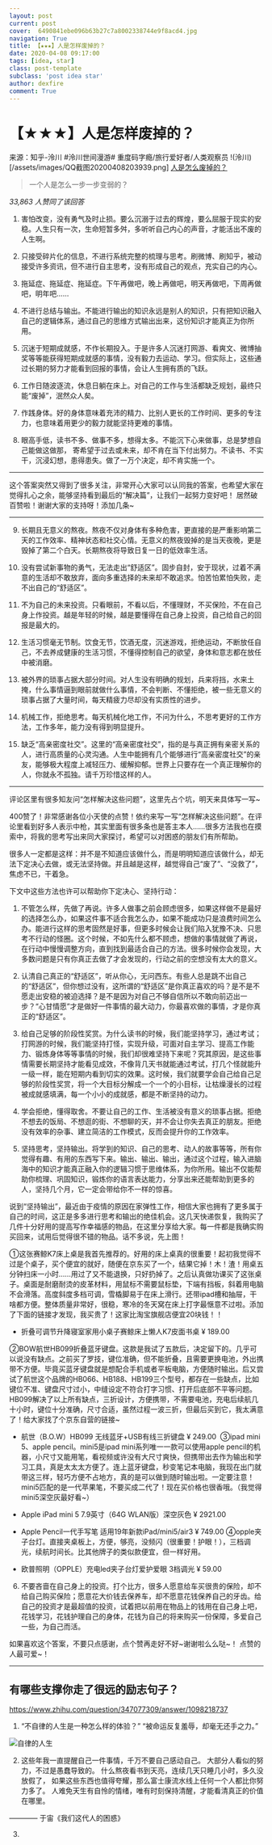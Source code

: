 ```yaml
---
layout: post
current: post
cover:  6490841ebe096b63b27c7a8002338744e9f8acd4.jpg
navigation: True
title: 【★★★】人是怎样废掉的？
date: 2020-04-08 09:17:00
tags: [idea, star]
class: post-template
subclass: 'post idea star'
author: dexfire
comment: True
---
```


# 【★★★】人是怎样废掉的？

来源：知乎-泠川
#泠川世间漫游# 重度码字瘾/旅行爱好者/人类观察员
!(泠川)[/assets/images/QQ截图20200408203939.png]
[人是怎么废掉的？](https://www.zhihu.com/question/43607087/answer/324433637)

> 一个人是怎么一步一步变弱的？  

*33,863 人赞同了该回答*

1. 害怕改变，没有勇气及时止损。要么沉溺于过去的辉煌，要么屈服于现实的安稳。人生只有一次，生命短暂多舛，多听听自己内心的声音，才能活出不废的人生啊。

2. 只接受碎片化的信息，不进行系统完整的梳理与思考。刷微博、刷知乎，被动接受许多资讯，但不进行自主思考，没有形成自己的观点，充实自己的内心。

3. 拖延症、拖延症、拖延症。下午再做吧，晚上再做吧，明天再做吧，下周再做吧，明年吧……

4. 不进行总结与输出。不能进行输出的知识永远是别人的知识，只有把知识融入自己的逻辑体系，通过自己的思维方式输出出来，这份知识才能真正为你所用。

5. 沉迷于短期成就感，不作长期投入。于是许多人沉迷打网游、看爽文、微博抽奖等等能获得短期成就感的事情，没有毅力去运动、学习。但实际上，这些通过长期的努力才能看到回报的事情，会让人生拥有质的飞跃。

6. 工作日随波逐流，休息日躺在床上。对自己的工作与生活都缺乏规划，最终只能“废掉”，泯然众人矣。

7. 作践身体。好的身体意味着充沛的精力、比别人更长的工作时间、更多的专注力，也意味着用更少的毅力就能坚持更难的事情。

8. 眼高手低，读书不多、做事不多，想得太多。不能沉下心来做事，总是梦想自己能做这做那， 寄希望于过去或未来，却不肯在当下付出努力。不读书、不实干，沉浸幻想，患得患失。做了一万个决定，却不肯实施一个。

---

这个答案突然又得到了很多关注，非常开心大家可以认同我的答案，也希望大家在觉得扎心之余，能够坚持看到最后的“解决篇”，让我们一起努力变好吧！
居然破百赞啦！谢谢大家的支持呀！添加几条~

---

9. 长期且无意义的熬夜。熬夜不仅对身体有多种危害，更直接的是严重影响第二天的工作效率、精神状态和社交心情。无意义的熬夜毁掉的是当天夜晚，更是毁掉了第二个白天。长期熬夜将导致日复一日的低效率生活。

10. 没有尝试新事物的勇气，无法走出“舒适区”。固步自封，安于现状，过着不满意的生活却不敢放弃，面向多重选择的未来却不敢追求。怕苦怕累怕失败，走不出自己的“舒适区”。

11. 不为自己的未来投资。只看眼前，不看以后，不懂理财，不买保险，不在自己身上作投资。越是年轻的时候，越是要懂得在自己身上投资，自己给自己的回报是最大的。

12. 生活习惯毫无节制。饮食无节，饮酒无度，沉迷游戏，拒绝运动，不断放任自己，不去养成健康的生活习惯，不懂得控制自己的欲望，身体和意志都在放任中被消磨。

13. 被外界的琐事占据大部分时间。对人生没有明确的规划，兵来将挡，水来土掩，什么事情逼到眼前就做什么事情，不会判断、不懂拒绝，被一些无意义的琐事占据了大量时间，每天精疲力尽却没有实质性的进步。

14. 机械工作，拒绝思考。每天机械化地工作，不问为什么，不思考更好的工作方法，工作多年，能力没有得到明显提升。

15. 缺乏“高亲密度社交”。这里的“高亲密度社交”，指的是与真正拥有亲密关系的人，进行高质量的心灵沟通。人生中能拥有几个能够进行“高亲密度社交”的亲友，能够极大程度上减轻压力、缓解抑郁。世界上只要存在一个真正理解你的人，你就永不孤独。请千万珍惜这样的人。

---

评论区里有很多知友问“怎样解决这些问题”，这里先占个坑，明天来具体写一写~

400赞了！非常感谢各位小天使的点赞！依约来写一写“怎样解决这些问题”。在评论里看到好多人表示中枪，其实里面有很多条也是答主本人……很多方法我也在摸索中，将我的思考写出来同大家探讨，希望可以对困惑的朋友们有所帮助。

很多人一定都是这样：并不是不知道应该做什么，而是明明知道应该做什么，却无法下定决心去做，或无法坚持做。并且越是这样，越觉得自己“废了”、“没救了”，焦虑不已，干着急。

下文中这些方法也许可以帮助你下定决心、坚持行动：

1. 不管怎么样，先做了再说。许多人做事之前会顾虑很多，如果这样做不是最好的选择怎么办，如果这件事不适合我怎么办，如果不能成功只是浪费时间怎么办。能进行这样的思考固然是好事，但更多时候会让我们陷入犹豫不决、只思考不行动的怪圈。这个时候，不如先什么都不顾虑，想做的事情就做了再说，在行动中慢慢调整方向，直到找到最适合自己的方法。很多时候你会发现，大多数问题是只有你真正去做了才会发现的，行动之前的空想没有太大的意义。

2. 认清自己真正的“舒适区”，听从你心，无问西东。有些人总是跳不出自己的“舒适区”，但你想过没有，这所谓的“舒适区”是你真正喜欢的吗？是不是不愿走出安稳的被迫选择？是不是因为对自己不够自信所以不敢向前迈出一步？“心甘情愿”才是做好一件事情的最大动力，你最喜欢做的事情，才是你真正的“舒适区”。

3. 给自己足够的阶段性奖赏。为什么读书的时候，我们能坚持学习，通过考试；打网游的时候，我们能坚持打怪，实现升级，可面对自主学习、提高工作能力、锻炼身体等等事情的时候，我们却很难坚持下来呢？究其原因，是这些事情需要长期坚持才能看见成效，不像背几天书就能通过考试，打几个怪就能升一级一样，能在短期内看到切实的效果。这时候，我们就要学会自己给自己足够的阶段性奖赏，将一个大目标分解成一个一个的小目标，让枯燥漫长的过程被成就感填满，每一个小小的成就感，都是不断坚持的动力。

4. 学会拒绝，懂得取舍。不要让自己的工作、生活被没有意义的琐事占据。拒绝不想去的饭局、不想逛的街、不想聊的天，并不会让你失去真正的朋友。拒绝没有效率的杂事、建立简洁的工作模式，反而会提升你的工作效率。

5. 坚持思考，坚持输出。将学到的知识、自己的思考、动人的故事等等，所有你觉得有趣、有用的东西写下来。输出、输出、输出，通过这个过程，输入进脑海中的知识才能真正融入你的逻辑习惯于思维体系，为你所用。输出不仅能帮助你梳理、巩固知识，锻炼你的语言表达能力，分享出来还能帮助到更多的人，坚持几个月，它一定会带给你不一样的惊喜。


说到“坚持输出”，最近由于疫情的原因在家弹性工作，相信大家也拥有了更多属于自己的时间，这正是多多进行思考和输出的绝佳机会。这几天快递恢复，我购买了几件十分好用的提高写作幸福感的物品，在这里分享给大家。每一件都是我确实购买回来，试用后觉得很不错的物品。话不多说，先上图！


①这张赛鲸K7床上桌是我首先推荐的。好用的床上桌真的很重要！起初我觉得不过是个桌子，买个便宜的就好，随便在京东买了一个，结果它掉！木！渣！用桌五分钟扫床一小时……用过了又不能退换，只好扔掉了。之后认真做功课买了这张桌子。桌面是耐磨耐烫的皮革材料，用鼠标不需要鼠标垫，下端有挡板，斜着用电脑不会滑落。高度斜度多档可调，雪橇脚易于在床上滑行。还带ipad槽和抽屉，干啥都方便。整体质量非常好，很稳，寒冷的冬天窝在床上打字最惬意不过啦。添加了下面的链接才发现，我买贵了！这家比淘宝旗舰店便宜20块钱！！

- 折叠可调节升降寝室家用小桌子赛鲸床上懒人K7皮面书桌   ¥ 189.00

②BOW航世HB099折叠蓝牙键盘。这款是我试了五款后，决定留下的。几乎可以说没有缺点。之前买了罗技，键位准确，但不能折叠，且需要更换电池，外出携带不方便。毕竟买蓝牙键盘就是想配合手机或者平板电脑，方便随时输出。后又尝试了航世这个品牌的HB066、HB188、HB199三个型号，都存在一些缺点，比如键位不准、键盘尺寸过小，中缝设定不符合打字习惯、打开后底部不平等问题。HB099解决了以上所有缺点，三折设计，方便携带，不需要电池，充电后续航几十小时，键位十分准确，尺寸合适，虽然过程一波三折，但最后买到它，我太满意了！给大家找了个京东自营的链接~

- 航世（B.O.W）HB099 无线蓝牙+USB有线三折键盘  ¥ 249.00
​
③ipad mini 5、apple pencil。mini5是ipad mini系列唯一一款可以使用apple pencil的机器，小尺寸又能用笔，看视频或许没有大尺寸爽快，但携带出去作为输出和学习工具，真是太太太方便了。连上蓝牙键盘，秒变笔记本电脑，我现在出门就带这三样，轻巧方便不占地方，真的是可以做到随时输出啦。一定要注意！mini5匹配的是一代苹果笔，不要买成二代了！现在买价格也很香哦。（我觉得mini5深空灰最好看~）

- Apple iPad mini 5 7.9英寸（64G WLAN版）深空灰色    ¥ 2921.00
- Apple Pencil一代手写笔 适用19年新款iPad/mini5/air3  ¥ 749.00
​
④opple夹子台灯。直接夹桌板上，方便，够亮，没频闪（很重要！护眼！），三档调光，续航时间长。比其他牌子的类似款便宜，但一样好用。

- 欧普照明（OPPLE）充电led夹子台灯爱护爱眼 3档调光   ¥ 59.00

6. 不要吝啬在自己身上的投资。打个比方，很多人愿意给车买很贵的保险，却不给自己购买保险；愿意花大价钱去保养车，却不愿意花钱保养自己的牙齿。给自己的投资才是最超值的投资，试着把以前用在物品上的钱用在自己身上吧，花钱学习，花钱护理自己的身体，花钱为自己的将来购买一份保障，多爱自己一些，为自己而活。



如果喜欢这个答案，不要只点感谢，点个赞再走好不好~谢谢啦么么哒~！
点赞的人最可爱~！

---

## 有哪些支撑你走了很远的励志句子？

https://www.zhihu.com/question/347077309/answer/1098218737

1. “不自律的人生是一种怎么样的体验？”
“被命运反复羞辱，却毫无还手之力。”

![自律的人生](/assets/images/v2-13efa17381be7c5a0cca40f6fb472c01_720w.jpg)

2. 这些年我一直提醒自己一件事情，千万不要自己感动自己。
大部分人看似的努力，不过是愚蠢导致的。
什么熬夜看书到天亮，连续几天只睡几小时，多久没放假了，
如果这些东西也值得夸耀，那么富士康流水线上任何一个人都比你努力多了。
人难免天生有自怜的情绪，唯有时刻保持清醒，才能看清真正的价值在哪里。

———— 于宙《我们这代人的困惑》

3. 